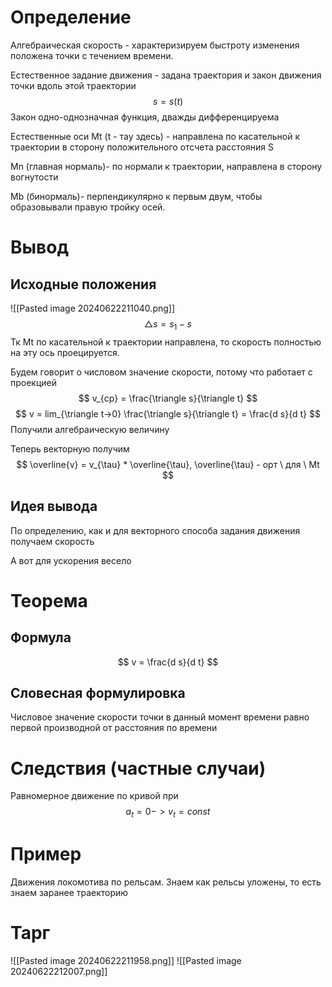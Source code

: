 # Определение
Алгебраическая скорость - характеризируем быстроту изменения положена точки с течением времени.

Естественное задание движения - задана траектория и закон движения точки вдоль этой траектории
$$
s = s(t)
$$
Закон одно-однозначная функция, дважды дифференцируема 

Естественные оси 
Mt (t - тау здесь) - направлена по касательной к траектории в сторону положительного отсчета расстояния S

Mn (главная нормаль)- по нормали к траектории, направлена в сторону вогнутости 

Mb (бинормаль)- перпендикулярно к первым двум, чтобы образовывали правую тройку осей.

# Вывод
## Исходные положения
![[Pasted image 20240622211040.png]]
$$
\triangle s = s_1-s
$$
Тк Mt по касательной к траектории направлена, то скорость полностью на эту ось проецируется. 

Будем говорит о числовом значение скорости, потому что работает с проекцией
$$
v_{ср} = \frac{\triangle s}{\triangle t}
$$
$$
v = lim_{\triangle t->0} \frac{\triangle s}{\triangle t} = \frac{d s}{d t}
$$
Получили алгебраическую величину

Теперь векторную получим 
$$
\overline{v} = v_{\tau} * \overline{\tau}, \overline{\tau} - орт \ для \ Mt
$$


## Идея вывода
По определению, как и для векторного способа задания движения получаем скорость

А вот для ускорения весело

# Теорема
## Формула
$$
v = \frac{d s}{d t}
$$

## Словесная формулировка 
Числовое значение скорости точки в данный момент времени равно первой производной от расстояния по времени  

# Следствия (частные случаи)
Равномерное движение по кривой при 
$$
a_t = 0 -> v_t= const
$$

# Пример
Движения локомотива по рельсам. Знаем как рельсы уложены, то есть знаем заранее траекторию  

# Тарг
![[Pasted image 20240622211958.png]]
![[Pasted image 20240622212007.png]]
